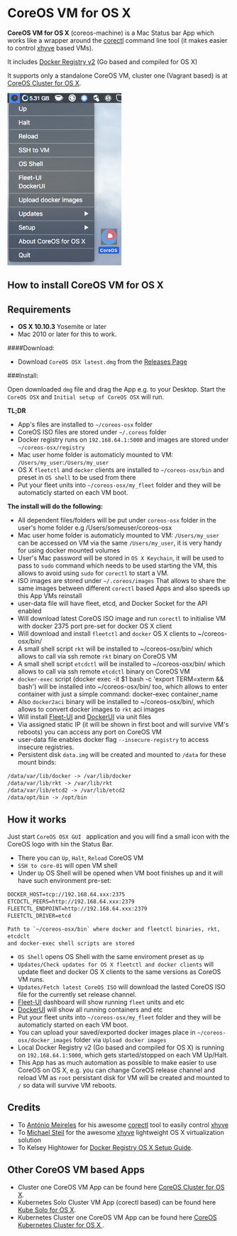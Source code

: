 CoreOS VM for OS X 
========================

**CoreOS VM for OS X** (coreos-machine) is a Mac Status bar App which works like a wrapper around the [corectl](https://github.com/TheNewNormal/corectl) command line tool (it makes easier to control [xhyve](https://github.com/xhyve-xyz/xhyve) based VMs). 

It includes [Docker Registry v2](https://github.com/docker/distribution) (Go based and compiled for OS X)

It supports only a standalone CoreOS VM, cluster one (Vagrant based) is at [CoreOS Cluster for OS X](https://github.com/rimusz/coreos-osx-cluster).

![CoreOS-OSX](coreos-osx-gui.png "CoreOS-OSX-GUI")


How to install CoreOS VM for OS X
----------

**Requirements**
 -----------
  - **OS X 10.10.3** Yosemite or later 
  - Mac 2010 or later for this to work.


####Download:
* Download `CoreOS OSX latest.dmg` from the [Releases Page](https://github.com/TheNewNormal/coreos-osx/releases)

###Install:

Open downloaded `dmg` file and drag the App e.g. to your Desktop. Start the `CoreOS OSX` and `Initial setup of CoreOS OSX` will run.

**TL;DR**

- App's files are installed to `~/coreos-osx` folder
- CoreOS ISO files are stored under `~/.coreos` folder
- Docker registry runs on `192.168.64.1:5000` and images are stored under `~/coreos-osx/registry`
- Mac user home folder is automaticly mounted to VM: `/Users/my_user`:`/Users/my_user`
- OS X `fleetctl` and `docker` clients are installed to `~/coreos-osx/bin` and preset in `OS shell` to be used from there
- Put your fleet units into `~/coreos-osx/my_fleet` folder and they will be automaticly started on each VM boot.

**The install will do the following:**

- All dependent files/folders will be put under `coreos-osx` folder in the user's home folder e.g /Users/someuser/coreos-osx
- Mac user home folder is automaticly mounted to VM: `/Users/my_user` can be accessed on VM via the same `/Users/my_user`, it is very handy for using docker mounted volumes 
- User's Mac password will be stored in `OS X Keychain`, it will be used to pass to `sudo` command which needs to be used starting the VM, this allows to avoid using `sudo` for `corectl` to start a VM. 
- ISO images are stored under `~/.coreos/images`
That allows to share the same images between different `corectl` based Apps and also speeds up this App VMs reinstall
- user-data file will have fleet, etcd, and Docker Socket for the API enabled
- Will download latest CoreOS ISO image and run `corectl` to initialise VM with docker 2375 port pre-set for docker OS X client
- Will download and install `fleetctl` and `docker` OS X clients to ~/coreos-osx/bin/
- A small shell script `rkt` will be installed to ~/coreos-osx/bin/ which allows to call via ssh remote `rkt` binary on CoreOS VM
- A small shell script `etcdctl` will be installed to ~/coreos-osx/bin/ which allows to call via ssh remote `etcdctl` binary on CoreOS VM
- `docker-exec` script (docker exec -it $1 bash -c 'export TERM=xterm && bash') will be installed 
 into ~/coreos-osx/bin/ too, which allows to enter container with just a simple command:
 docker-exec container_name 
- Also `docker2aci` binary will be installed to ~/coreos-osx/bin/, which allows to convert docker images to `rkt` aci images
- Will install [Fleet-UI](http://fleetui.com) and [DockerUI](https://github.com/crosbymichael/dockerui) via unit files
- Via assigned static IP (it will be shown in first boot and will survive VM's reboots) you can access any port on CoreOS VM
- user-data file enables docker flag `--insecure-registry` to access insecure registries.
- Persistent disk `data.img` will be created and mounted to `/data` for these mount binds:

```
/data/var/lib/docker -> /var/lib/docker
/data/var/lib/rkt -> /var/lib/rkt
/data/var/lib/etcd2 -> /var/lib/etcd2
/data/opt/bin -> /opt/bin
```


How it works
------------

Just start `CoreOS OSX GUI ` application and you will find a small icon with the CoreOS logo with `h`in the Status Bar.

* There you can `Up`, `Halt`, `Reload` CoreOS VM
* `SSH to core-01` will open VM shell
* Under `Up` OS Shell will be opened when VM boot finishes up and it will have such environment pre-set:

```
DOCKER_HOST=tcp://192.168.64.xxx:2375
ETCDCTL_PEERS=http://192.168.64.xxx:2379
FLEETCTL_ENDPOINT=http://192.168.64.xxx:2379
FLEETCTL_DRIVER=etcd
```
```
Path to `~/coreos-osx/bin` where docker and fleetctl binaries, rkt, etcdclt 
and docker-exec shell scripts are stored
```

* `OS Shell` opens OS Shell with the same enviroment preset as `Up`
* `Updates/Check updates for OS X fleetctl and docker clients` will update fleet and docker OS X clients to the same versions as CoreOS VM runs.
* `Updates/Fetch latest CoreOS ISO` will download the lasted CoreOS ISO file for the currently set release channel. 
* [Fleet-UI](http://fleetui.com) dashboard will show running `fleet` units and etc
* [DockerUI](https://github.com/crosbymichael/dockerui) will show all running containers and etc
* Put your fleet units into `~/coreos-osx/my_fleet` folder and they will be automaticly started on each VM boot.
* You can upload your saved/exported docker images place in `~/coreos-osx/docker_images` folder via `Upload docker images`
* Local Docker Registry v2 (Go based and compiled for  OS X) is running on `192.168.64.1:5000`, which gets started/stopped on each VM Up/Halt.
* This App has as much automation as possible to make easier to use CoreOS on OS X, e.g. you can change CoreOS release channel and reload VM as `root` persistant disk for VM will be created and mounted to `/` so data will survive VM reboots.


Credits
-----------
* To [António Meireles](https://github.com/AntonioMeireles) for his awesome [corectl](https://github.com/TheNewNormal/corectl) tool to easily control [xhyve](https://github.com/xhyve-xyz/xhyve)
* To [Michael Steil](https://github.com/mist64) for the awesome [xhyve](https://github.com/mist64/xhyve) lightweight OS X virtualization solution
* To Kelsey Hightower for [Docker Registry OS X Setup Guide](https://github.com/kelseyhightower/docker-registry-osx-setup-guide).


Other CoreOS VM based Apps
-----------
* Cluster one CoreOS VM App can be found here [CoreOS Cluster for OS X](https://github.com/rimusz/coreos-osx-cluster).
* Kubernetes Solo Cluster VM App (corectl based) can be found here [Kube Solo for OS X](https://github.com/TheNewNormal/kube-solo-osx).
* Kubernetes Cluster one CoreOS VM App can be found here [CoreOS Kubernetes Cluster for OS X ](https://github.com/rimusz/coreos-osx-kubernetes-cluster).

